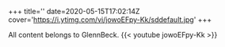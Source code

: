 +++
title=''
date=2020-05-15T17:02:14Z
cover='https://i.ytimg.com/vi/jowoEFpy-Kk/sddefault.jpg'
+++

All content belongs to GlennBeck.
{{< youtube jowoEFpy-Kk >}}
